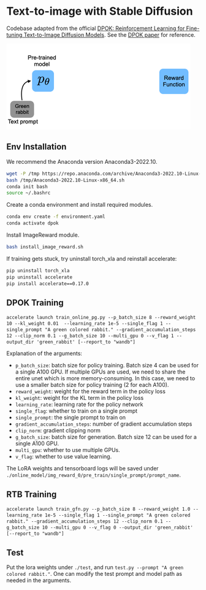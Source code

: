 # Text-to-image with Stable Diffusion
Codebase adapted from the official [DPOK: Reinforcement Learning for Fine-tuning Text-to-Image Diffusion Models](https://github.com/google-research/google-research/tree/master/dpok).
See the [DPOK paper](https://arxiv.org/abs/2305.16381) for reference.

![](./img/rabbit.gif)

## Env Installation

We recommend the Anaconda version Anaconda3-2022.10.

```bash
wget -P /tmp https://repo.anaconda.com/archive/Anaconda3-2022.10-Linux-x86_64.sh
bash /tmp/Anaconda3-2022.10-Linux-x86_64.sh
conda init bash
source ~/.bashrc
```

Create a conda environment and install required modules.

```bash
conda env create -f environment.yaml
conda activate dpok
```

Install ImageReward module.

```bash
bash install_image_reward.sh
```

If training gets stuck, try uninstall torch_xla and reinstall accelerate:

```bash
pip uninstall torch_xla
pip uninstall accelerate
pip install accelerate==0.17.0
```

## DPOK Training

```
accelerate launch train_online_pg.py --p_batch_size 8 --reward_weight 10 --kl_weight 0.01  --learning_rate 1e-5 --single_flag 1 --single_prompt "A green colored rabbit." --gradient_accumulation_steps 12 --clip_norm 0.1 --g_batch_size 10 --multi_gpu 0 --v_flag 1 --output_dir 'green_rabbit' [--report_to "wandb"]
```

Explanation of the arguments:
- `p_batch_size`: batch size for policy training. Batch size 4 can be used for a single A100 GPU. If multiple GPUs are used, we need to share the entire unet which is more memory-consuming. In this case, we need to use a smaller batch size for policy training (2 for each A100).
- `reward_weight`: weight for the reward term in the policy loss
- `kl_weight`: weight for the KL term in the policy loss
- `learning_rate`: learning rate for the policy network
- `single_flag`: whether to train on a single prompt
- `single_prompt`: the single prompt to train on
- `gradient_accumulation_steps`: number of gradient accumulation steps
- `clip_norm`: gradient clipping norm
- `g_batch_size`: batch size for generation. Batch size 12 can be used for a single A100 GPU.
- `multi_gpu`: whether to use multiple GPUs.
- `v_flag`: whether to use value learning.

The LoRA weights and tensorboard logs will be saved under `./online_model/img_reward_0/pre_train/single_prompt/prompt_name`.

## RTB Training
```
accelerate launch train_gfn.py --p_batch_size 8 --reward_weight 1.0 --learning_rate 1e-5 --single_flag 1 --single_prompt "A green colored rabbit." --gradient_accumulation_steps 12 --clip_norm 0.1 --g_batch_size 10 --multi_gpu 0 --v_flag 0 --output_dir 'green_rabbit' [--report_to "wandb"]
```

## Test
Put the lora weights under `./test`, and run `test.py --prompt "A green colored rabbit."`. One can modify the test prompt and model path as needed in the arguments.
